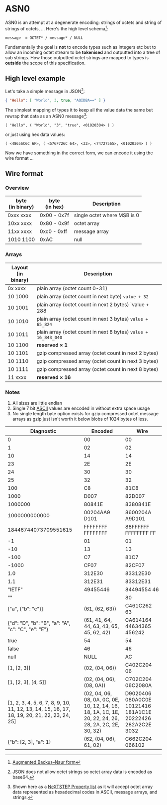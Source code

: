 # ASN0

ASN0 is an attempt at a degenerate encoding: strings of octets and string of strings of octets, ... Here's the high level schema[^abnf]:

```abnf
message  = OCTET* / message* / NULL
```

Fundamentally the goal is **not** to encode types such as integers etc but to allow an incoming octet stream to be **tokenised** and outputted into a tree of sub strings. How those outputted octet strings are mapped to types is **outside** the scope of this specification.


## High level example

Let's take a simple message in JSON[^base64]:

```json
{ "Hello": [ "World", 3, true, "AQIDBA==" ] }
```
The simplest mapping of types it to keep all the value data the same but rewrap that data as an ASN0 message[^plist]:

```source.plist
( "Hello", ( "World", "3", "true", <01020304> ) )
```


or just using hex data values:

```source.plist
( <48656C6C 6F>, ( <576F726C 64>, <33>, <74727565>, <01020304> ) )
```

Now we have something in the correct form, we can encode it using the wire format ...

## Wire format

### Overview

byte<br>(in binary) | byte<br>(in hex) | Description
------------------- | ---------------- | -----------
0xxx xxxx           | 0x00 - 0x7f      | single octet where MSB is 0
10xx xxxx           | 0x80 - 0x9f      | octet array
11xx xxxx           | 0xc0 - 0xff      | message array
1010 1100           | 0xAC             | null

### Arrays

Layout<br>(in binary) | Description
--------------------- | -----------
0x xxxx | plain array (octet count 0-31)
10 1000 | plain array (octet count in next byte) `value + 32`
10 1001 | plain array (octet count in next 2 bytes) `value + 288
10 1010 | plain array (octet count in next 3 bytes) `value + 65_824`
10 1011 | plain array (octet count in next 8 bytes) `value + 16_843_040`
10 1100 | **reserved &times; 1**
10 1101 | gzip compressed array (octet count in next 2 bytes)
10 1110 | gzip compressed array (octet count in next 3 bytes)
10 1111 | gzip compressed array (octet count in next 8 bytes)
11 xxxx | **reserved &times; 16**

### Notes

1. All sizes are little endian
2. Single 7 bit [ASCII](https://en.wikipedia.org/wiki/ASCII) values are encoded in without extra space usage
3. No single length byte option exists for gzip compressed octet message arrays as gzip just isn't worth it below blobs of 1024 bytes of less.


Diagnostic | Encoded | Wire
---------- | ------- | ----
0 | 00 | 00
1 | 02 | 02
10 | 14 | 14
23 | 2E | 2E
24 | 30 | 30
25 | 32 | 32
100 | C8 | 81C8
1000 | D007 | 82D007
1000000 | 80841E | 8380841E
1000000000000 | 00204AA9 D101 | 8600204A A9D101
18446744073709551615 | FFFFFFFF FFFFFFFF | 88FFFFFF FFFFFFFF FF
-1 | 01 | 01
-10 | 13 | 13
-100 | C7 | 81C7
-1000 | CF07 | 82CF07
1.0 | 312E30 | 83312E30
1.1 | 312E31 | 83312E31
"IETF" | 49455446 | 84494554 46
"" |  | 80
["a", {"b": "c"}] | (61, (62, 63)) | C461C262 63
{"d": "D", "b": "B", "a": "A", "c": "C", "e": "E"} | (61, 41, 64, 44, 63, 43, 65, 45, 62, 42) | CA614164 44634365 456242
true | 54 | 54
false | 46 | 46
null | NULL | AC
[1, [2, 3]] | (02, (04, 06)) | C402C204 06
[1, [2, 3], [4, 5]] | (02, (04, 06), (08, 0A)) | C702C204 06C2080A
[1, 2, 3, 4, 5, 6, 7, 8, 9, 10, 11, 12, 13, 14, 15, 16, 17, 18, 19, 20, 21, 22, 23, 24, 25] | (02, 04, 06, 08, 0A, 0C, 0E, 10, 12, 14, 16, 18, 1A, 1C, 1E, 20, 22, 24, 26, 28, 2A, 2C, 2E, 30, 32) | D9020406 080A0C0E 10121416 181A1C1E 20222426 282A2C2E 3032
{"b": [2, 3], "a": 1} | (62, (04, 06), 61, 02) | C662C204 066102

[^abnf]: [Augmented Backus–Naur form](https://en.wikipedia.org/wiki/Augmented_Backus–Naur_form)


[^base64]: JSON does not allow octet strings so octet array data is encoded as base64.

[^plist]: Shown here as a [NeXTSTEP Property list](https://en.wikipedia.org/wiki/Property_list#NeXTSTEP) as it will accept octet array data represented as hexadecimal codes in ASCII, message arrays, and strings.
